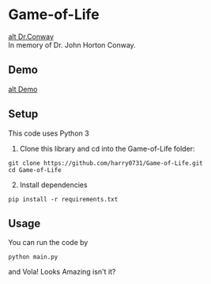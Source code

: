 # Game-of-Life  
[alt Dr.Conway](https://github.com/harry0731/Game-of-Life/blob/master/assets/John_Conway.jpg "Dr.Conway")  
In memory of Dr. John Horton Conway.

## Demo  
[alt Demo](https://github.com/harry0731/Game-of-Life/blob/master/assets/Demo.gif  "Demo")  

## Setup  
This code uses Python 3  
1. Clone this library and cd into the Game-of-Life folder:  
```  
git clone https://github.com/harry0731/Game-of-Life.git
cd Game-of-Life
```
2. Install dependencies  
```  
pip install -r requirements.txt
```  

## Usage  
You can run the code by  
```  
python main.py
```  

and Vola! Looks Amazing isn't it?

